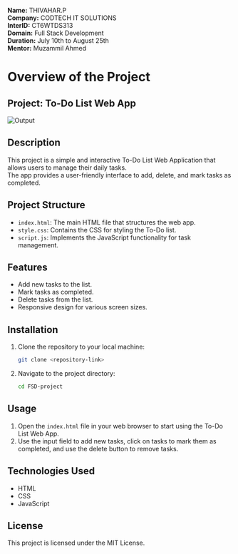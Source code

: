 **Name:** THIVAHAR.P<br>
**Company:** CODTECH IT SOLUTIONS<br>
**InterID:** CT6WTDS313<br>
**Domain:** Full Stack Development<br>
**Duration:** July 10th to August 25th<br>
**Mentor:** Muzammil Ahmed<br>

# Overview of the Project

## **Project:** To-Do List Web App
![Output](https://github.com/user-attachments/assets/a6410692-5b0f-4fcb-910a-9604bcf8baaf)

## Description
This project is a simple and interactive To-Do List Web Application that allows users to manage their daily tasks.<br> 
The app provides a user-friendly interface to add, delete, and mark tasks as completed.

## Project Structure
- `index.html`: The main HTML file that structures the web app.
- `style.css`: Contains the CSS for styling the To-Do list.
- `script.js`: Implements the JavaScript functionality for task management.

## Features
- Add new tasks to the list.
- Mark tasks as completed.
- Delete tasks from the list.
- Responsive design for various screen sizes.

## Installation
1. Clone the repository to your local machine:
    ```bash
    git clone <repository-link>
    ```
2. Navigate to the project directory:
    ```bash
    cd FSD-project
    ```

## Usage
1. Open the `index.html` file in your web browser to start using the To-Do List Web App.
2. Use the input field to add new tasks, click on tasks to mark them as completed, and use the delete button to remove tasks.

## Technologies Used
- HTML
- CSS
- JavaScript

## License
This project is licensed under the MIT License.
